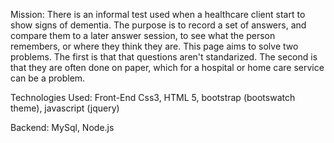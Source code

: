 Mission:
There is an informal test used when a healthcare client start to show signs of dementia.  The purpose is to record a set of answers, and compare them to a later answer session, to see what the person remembers, or where they think they are.  This page aims to solve two problems.  The first is that that questions aren't standarized.  The second is that they are often done on paper, which for a hospital or home care service can be a problem.  


Technologies Used:
Front-End
Css3, HTML 5, bootstrap (bootswatch theme), javascript (jquery)

Backend:
MySql, Node.js 
